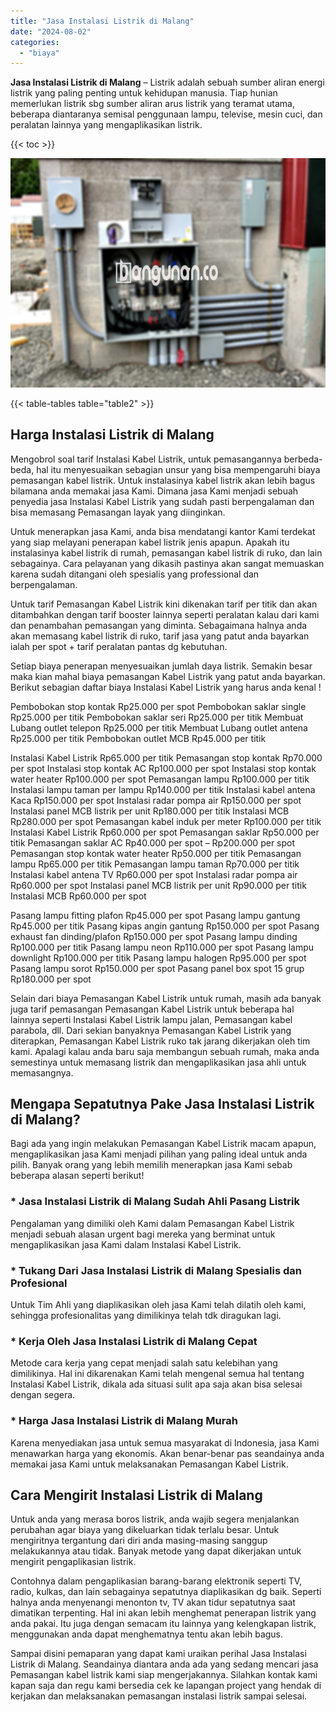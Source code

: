```yaml
---
title: "Jasa Instalasi Listrik di Malang"
date: "2024-08-02"
categories: 
  - "biaya"
---
```


**Jasa Instalasi Listrik di Malang** – Listrik adalah sebuah sumber aliran energi listrik yang paling penting untuk kehidupan manusia. Tiap hunian memerlukan listrik sbg sumber aliran arus listrik yang teramat utama, beberapa diantaranya semisal penggunaan lampu, televise, mesin cuci, dan peralatan lainnya yang mengaplikasikan listrik.

{{< toc >}}

![Jasa Instalasi Listrik di Malang](/images/instalasi-listrik-murah29.png)

{{< table-tables table="table2" >}}

## Harga Instalasi Listrik di Malang

Mengobrol soal tarif Instalasi Kabel Listrik, untuk pemasangannya berbeda-beda, hal itu menyesuaikan sebagian unsur yang bisa mempengaruhi biaya pemasangan kabel listrik. Untuk instalasinya kabel listrik akan lebih bagus bilamana anda memakai jasa Kami. Dimana jasa Kami menjadi sebuah penyedia jasa Instalasi Kabel Listrik yang sudah pasti berpengalaman dan bisa memasang Pemasangan layak yang diinginkan.

Untuk menerapkan jasa Kami, anda bisa mendatangi kantor Kami terdekat yang siap melayani penerapan kabel listrik jenis apapun. Apakah itu instalasinya kabel listrik di rumah, pemasangan kabel listrik di ruko, dan lain sebagainya. Cara pelayanan yang dikasih pastinya akan sangat memuaskan karena sudah ditangani oleh spesialis yang professional dan berpengalaman.

Untuk tarif Pemasangan Kabel Listrik kini dikenakan tarif per titik dan akan ditambahkan dengan tarif booster lainnya seperti peralatan kalau dari kami dan penambahan pemasangan yang diminta. Sebagaimana halnya anda akan memasang kabel listrik di ruko, tarif jasa yang patut anda bayarkan ialah per spot + tarif peralatan pantas dg kebutuhan.

Setiap biaya penerapan menyesuaikan jumlah daya listrik. Semakin besar maka kian mahal biaya pemasangan Kabel Listrik yang patut anda bayarkan. Berikut sebagian daftar biaya Instalasi Kabel Listrik yang harus anda kenal !

Pembobokan stop kontak Rp25.000 per spot Pembobokan saklar single Rp25.000 per titik Pembobokan saklar seri Rp25.000 per titik Membuat Lubang outlet telepon Rp25.000 per titik Membuat Lubang outlet antena Rp25.000 per titik Pembobokan outlet MCB Rp45.000 per titik

Instalasi Kabel Listrik Rp65.000 per titik Pemasangan stop kontak Rp70.000 per spot Instalasi stop kontak AC Rp100.000 per spot Instalasi stop kontak water heater Rp100.000 per spot Pemasangan lampu Rp100.000 per titik Instalasi lampu taman per lampu Rp140.000 per titik Instalasi kabel antena Kaca Rp150.000 per spot Instalasi radar pompa air Rp150.000 per spot Instalasi panel MCB listrik per unit Rp180.000 per titik Instalasi MCB Rp280.000 per spot Pemasangan kabel induk per meter Rp100.000 per titik Instalasi Kabel Listrik Rp60.000 per spot Pemasangan saklar Rp50.000 per titik Pemasangan saklar AC Rp40.000 per spot – Rp200.000 per spot Pemasangan stop kontak water heater Rp50.000 per titik Pemasangan lampu Rp65.000 per titik Pemasangan lampu taman Rp70.000 per titik Instalasi kabel antena TV Rp60.000 per spot Instalasi radar pompa air Rp60.000 per spot Instalasi panel MCB listrik per unit Rp90.000 per titik Instalasi MCB Rp60.000 per spot

Pasang lampu fitting plafon Rp45.000 per spot Pasang lampu gantung Rp45.000 per titik Pasang kipas angin gantung Rp150.000 per spot Pasang exhaust fan dinding/plafon Rp150.000 per spot Pasang lampu dinding Rp100.000 per titik Pasang lampu neon Rp110.000 per spot Pasang lampu downlight Rp100.000 per titik Pasang lampu halogen Rp95.000 per spot Pasang lampu sorot Rp150.000 per spot Pasang panel box spot 15 grup Rp180.000 per spot

Selain dari biaya Pemasangan Kabel Listrik untuk rumah, masih ada banyak juga tarif pemasangan Pemasangan Kabel Listrik untuk beberapa hal lainnya seperti Instalasi Kabel Listrik lampu jalan, Pemasangan kabel parabola, dll. Dari sekian banyaknya Pemasangan Kabel Listrik yang diterapkan, Pemasangan Kabel Listrik ruko tak jarang dikerjakan oleh tim kami. Apalagi kalau anda baru saja membangun sebuah rumah, maka anda semestinya untuk memasang listrik dan mengaplikasikan jasa ahli untuk memasangnya.

## Mengapa Sepatutnya Pake Jasa Instalasi Listrik di Malang?

Bagi ada yang ingin melakukan Pemasangan Kabel Listrik macam apapun, mengaplikasikan jasa Kami menjadi pilihan yang paling ideal untuk anda pilih. Banyak orang yang lebih memilih menerapkan jasa Kami sebab beberapa alasan seperti berikut!

### \* Jasa Instalasi Listrik di Malang Sudah Ahli Pasang Listrik

Pengalaman yang dimiliki oleh Kami dalam Pemasangan Kabel Listrik menjadi sebuah alasan urgent bagi mereka yang berminat untuk mengaplikasikan jasa Kami dalam Instalasi Kabel Listrik.

### \* Tukang Dari Jasa Instalasi Listrik di Malang Spesialis dan Profesional

Untuk Tim Ahli yang diaplikasikan oleh jasa Kami telah dilatih oleh kami, sehingga profesionalitas yang dimilikinya telah tdk diragukan lagi.

### \* Kerja Oleh Jasa Instalasi Listrik di Malang Cepat

Metode cara kerja yang cepat menjadi salah satu kelebihan yang dimilikinya. Hal ini dikarenakan Kami telah mengenal semua hal tentang Instalasi Kabel Listrik, dikala ada situasi sulit apa saja akan bisa selesai dengan segera.

### \* Harga Jasa Instalasi Listrik di Malang Murah

Karena menyediakan jasa untuk semua masyarakat di Indonesia, jasa Kami menawarkan harga yang ekonomis. Akan benar-benar pas seandainya anda memakai jasa Kami untuk melaksanakan Pemasangan Kabel Listrik.

## Cara Mengirit Instalasi Listrik di Malang


Untuk anda yang merasa boros listrik, anda wajib segera menjalankan perubahan agar biaya yang dikeluarkan tidak terlalu besar. Untuk mengiritnya tergantung dari diri anda masing-masing sanggup melakukannya atau tidak. Banyak metode yang dapat dikerjakan untuk mengirit pengaplikasian listrik.

Contohnya dalam pengaplikasian barang-barang elektronik seperti TV, radio, kulkas, dan lain sebagainya sepatutnya diaplikasikan dg baik. Seperti halnya anda menyenangi menonton tv, TV akan tidur sepatutnya saat dimatikan terpenting. Hal ini akan lebih menghemat penerapan listrik yang anda pakai. Itu juga dengan semacam itu lainnya yang kelengkapan listrik, menggunakan anda dapat menghematnya tentu akan lebih bagus.

Sampai disini pemaparan yang dapat kami uraikan perihal Jasa Instalasi Listrik di Malang. Seandainya diantara anda ada yang sedang mencari jasa Pemasangan kabel listrik kami siap mengerjakannya. Silahkan kontak kami kapan saja dan regu kami bersedia cek ke lapangan project yang hendak di kerjakan dan melaksanakan pemasangan instalasi listrik sampai selesai.
